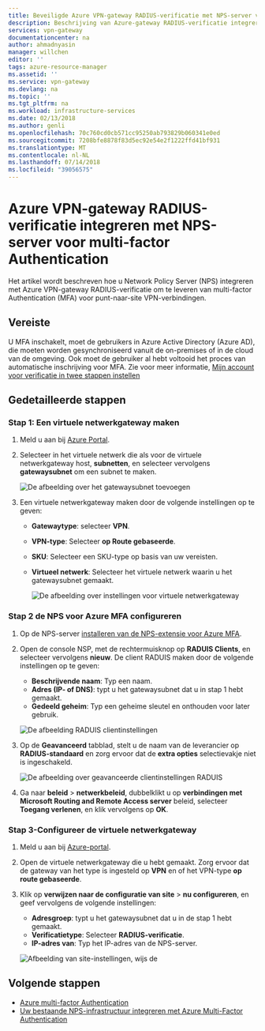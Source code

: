 ```yaml
---
title: Beveiligde Azure VPN-gateway RADIUS-verificatie met NPS-server voor multi-factor Authentication | Microsoft-Docs
description: Beschrijving van Azure-gateway RADIUS-verificatie integreren met NPS-server voor multi-factor Authentication.
services: vpn-gateway
documentationcenter: na
author: ahmadnyasin
manager: willchen
editor: ''
tags: azure-resource-manager
ms.assetid: ''
ms.service: vpn-gateway
ms.devlang: na
ms.topic: ''
ms.tgt_pltfrm: na
ms.workload: infrastructure-services
ms.date: 02/13/2018
ms.author: genli
ms.openlocfilehash: 70c760cd0cb571cc95250ab793829b060341e0ed
ms.sourcegitcommit: 7208bfe8878f83d5ec92e54e2f1222ffd41bf931
ms.translationtype: MT
ms.contentlocale: nl-NL
ms.lasthandoff: 07/14/2018
ms.locfileid: "39056575"
---
```

# <a name="integrate-azure-vpn-gateway-radius-authentication-with-nps-server-for-multi-factor-authentication"></a>Azure VPN-gateway RADIUS-verificatie integreren met NPS-server voor multi-factor Authentication 

Het artikel wordt beschreven hoe u Network Policy Server (NPS) integreren met Azure VPN-gateway RADIUS-verificatie om te leveren van multi-factor Authentication (MFA) voor punt-naar-site VPN-verbindingen. 

## <a name="prerequisite"></a>Vereiste

U MFA inschakelt, moet de gebruikers in Azure Active Directory (Azure AD), die moeten worden gesynchroniseerd vanuit de on-premises of in de cloud van de omgeving. Ook moet de gebruiker al hebt voltooid het proces van automatische inschrijving voor MFA.  Zie voor meer informatie, [Mijn account voor verificatie in twee stappen instellen](../active-directory/user-help/multi-factor-authentication-end-user-first-time.md)

## <a name="detailed-steps"></a>Gedetailleerde stappen

### <a name="step-1-create-a-virtual-network-gateway"></a>Stap 1: Een virtuele netwerkgateway maken

1. Meld u aan bij [Azure Portal](https://portal.azure.com).
2. Selecteer in het virtuele netwerk die als voor de virtuele netwerkgateway host, **subnetten**, en selecteer vervolgens **gatewaysubnet** om een subnet te maken. 

    ![De afbeelding over het gatewaysubnet toevoegen](./media/vpn-gateway-radiuis-mfa-nsp/gateway-subnet.png)
3. Een virtuele netwerkgateway maken door de volgende instellingen op te geven:

    - **Gatewaytype**: selecteer **VPN**.
    - **VPN-type**: Selecteer **op Route gebaseerde**.
    - **SKU**: Selecteer een SKU-type op basis van uw vereisten.
    - **Virtueel netwerk**: Selecteer het virtuele netwerk waarin u het gatewaysubnet gemaakt.

        ![De afbeelding over instellingen voor virtuele netwerkgateway](./media/vpn-gateway-radiuis-mfa-nsp/create-vpn-gateway.png)


 
### <a name="step-2-configure-the-nps-for-azure-mfa"></a>Stap 2 de NPS voor Azure MFA configureren

1. Op de NPS-server [installeren van de NPS-extensie voor Azure MFA](../active-directory/authentication/howto-mfa-nps-extension.md#install-the-nps-extension).
2. Open de console NSP, met de rechtermuisknop op **RADUIS Clients**, en selecteer vervolgens **nieuw**. De client RADUIS maken door de volgende instellingen op te geven:

    - **Beschrijvende naam**: Typ een naam.
    - **Adres (IP- of DNS)**: typt u het gatewaysubnet dat u in stap 1 hebt gemaakt.
    - **Gedeeld geheim**: Typ een geheime sleutel en onthouden voor later gebruik.

    ![De afbeelding RADUIS clientinstellingen](./media/vpn-gateway-radiuis-mfa-nsp/create-radius-client1.png)

 
3.  Op de **Geavanceerd** tabblad, stelt u de naam van de leverancier op **RADIUS-standaard** en zorg ervoor dat de **extra opties** selectievakje niet is ingeschakeld.

    ![De afbeelding over geavanceerde clientinstellingen RADUIS](./media/vpn-gateway-radiuis-mfa-nsp/create-radius-client2.png)

4. Ga naar **beleid** > **netwerkbeleid**, dubbelklikt u op **verbindingen met Microsoft Routing and Remote Access server** beleid, selecteer  **Toegang verlenen**, en klik vervolgens op **OK**.

### <a name="step-3-configure-the-virtual-network-gateway"></a>Stap 3-Configureer de virtuele netwerkgateway

1. Meld u aan bij [Azure-portal](https://portal.azure.com).
2. Open de virtuele netwerkgateway die u hebt gemaakt. Zorg ervoor dat de gateway van het type is ingesteld op **VPN** en of het VPN-type **op route gebaseerde**.
3. Klik op **verwijzen naar de configuratie van site** > **nu configureren**, en geef vervolgens de volgende instellingen:

    - **Adresgroep**: typt u het gatewaysubnet dat u in de stap 1 hebt gemaakt.
    - **Verificatietype**: Selecteer **RADIUS-verificatie**.
    - **IP-adres van**: Typ het IP-adres van de NPS-server.

    ![Afbeelding van site-instellingen, wijs de](./media/vpn-gateway-radiuis-mfa-nsp/configure-p2s.png)

## <a name="next-steps"></a>Volgende stappen

- [Azure multi-factor Authentication](../active-directory/authentication/multi-factor-authentication.md)
- [Uw bestaande NPS-infrastructuur integreren met Azure Multi-Factor Authentication](../active-directory/authentication/howto-mfa-nps-extension.md)

